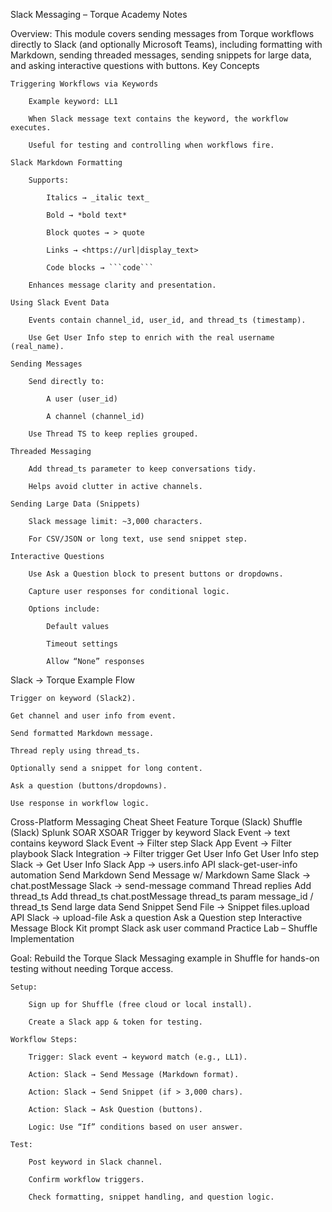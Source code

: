 Slack Messaging – Torque Academy Notes

Overview:
This module covers sending messages from Torque workflows directly to Slack (and optionally Microsoft Teams), including formatting with Markdown, sending threaded messages, sending snippets for large data, and asking interactive questions with buttons.
Key Concepts

    Triggering Workflows via Keywords

        Example keyword: LL1

        When Slack message text contains the keyword, the workflow executes.

        Useful for testing and controlling when workflows fire.

    Slack Markdown Formatting

        Supports:

            Italics → _italic text_

            Bold → *bold text*

            Block quotes → > quote

            Links → <https://url|display_text>

            Code blocks → ```code```

        Enhances message clarity and presentation.

    Using Slack Event Data

        Events contain channel_id, user_id, and thread_ts (timestamp).

        Use Get User Info step to enrich with the real username (real_name).

    Sending Messages

        Send directly to:

            A user (user_id)

            A channel (channel_id)

        Use Thread TS to keep replies grouped.

    Threaded Messaging

        Add thread_ts parameter to keep conversations tidy.

        Helps avoid clutter in active channels.

    Sending Large Data (Snippets)

        Slack message limit: ~3,000 characters.

        For CSV/JSON or long text, use send snippet step.

    Interactive Questions

        Use Ask a Question block to present buttons or dropdowns.

        Capture user responses for conditional logic.

        Options include:

            Default values

            Timeout settings

            Allow “None” responses

Slack → Torque Example Flow

    Trigger on keyword (Slack2).

    Get channel and user info from event.

    Send formatted Markdown message.

    Thread reply using thread_ts.

    Optionally send a snippet for long content.

    Ask a question (buttons/dropdowns).

    Use response in workflow logic.

Cross-Platform Messaging Cheat Sheet
Feature	Torque (Slack)	Shuffle (Slack)	Splunk SOAR	XSOAR
Trigger by keyword	Slack Event → text contains keyword	Slack Event → Filter step	Slack App Event → Filter playbook	Slack Integration → Filter trigger
Get User Info	Get User Info step	Slack → Get User Info	Slack App → users.info API	slack-get-user-info automation
Send Markdown	Send Message w/ Markdown	Same	Slack → chat.postMessage	Slack → send-message command
Thread replies	Add thread_ts	Add thread_ts	chat.postMessage thread_ts param	message_id / thread_ts
Send large data	Send Snippet	Send File → Snippet	files.upload API	Slack → upload-file
Ask a question	Ask a Question step	Interactive Message	Block Kit prompt	Slack ask user command
Practice Lab – Shuffle Implementation

Goal: Rebuild the Torque Slack Messaging example in Shuffle for hands-on testing without needing Torque access.

    Setup:

        Sign up for Shuffle (free cloud or local install).

        Create a Slack app & token for testing.

    Workflow Steps:

        Trigger: Slack event → keyword match (e.g., LL1).

        Action: Slack → Send Message (Markdown format).

        Action: Slack → Send Snippet (if > 3,000 chars).

        Action: Slack → Ask Question (buttons).

        Logic: Use “If” conditions based on user answer.

    Test:

        Post keyword in Slack channel.

        Confirm workflow triggers.

        Check formatting, snippet handling, and question logic.